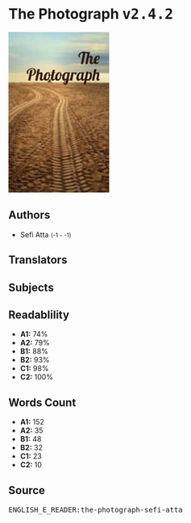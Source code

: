 # The Photograph <kbd>v2.4.2</kbd>

![](./cover.medium.jpg "")

## Authors


 - Sefi Atta <small>(-1 - -1)</small>

## Translators



## Subjects



## Readablility


 - **A1:** 74%
 - **A2:** 79%
 - **B1:** 88%
 - **B2:** 93%
 - **C1:** 98%
 - **C2:** 100%

## Words Count


 - **A1:** 152
 - **A2:** 35
 - **B1:** 48
 - **B2:** 32
 - **C1:** 23
 - **C2:** 10

## Source


<kbd>ENGLISH_E_READER:the-photograph-sefi-atta</kbd>
